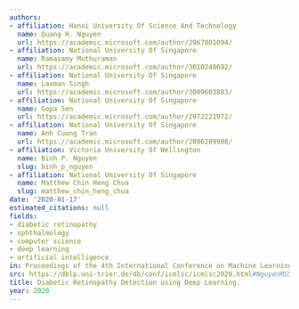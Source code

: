 ```yaml
---
authors:
- affiliation: Hanoi University Of Science And Technology
  name: Quang H. Nguyen
  url: https://academic.microsoft.com/author/2967801094/
- affiliation: National University Of Singapore
  name: Ramasamy Muthuraman
  url: https://academic.microsoft.com/author/3010248692/
- affiliation: National University Of Singapore
  name: Laxman Singh
  url: https://academic.microsoft.com/author/3009603883/
- affiliation: National University Of Singapore
  name: Gopa Sen
  url: https://academic.microsoft.com/author/2972221972/
- affiliation: National University Of Singapore
  name: Anh Cuong Tran
  url: https://academic.microsoft.com/author/2806289908/
- affiliation: Victoria University Of Wellington
  name: Binh P. Nguyen
  slug: binh_p_nguyen
- affiliation: National University Of Singapore
  name: Matthew Chin Heng Chua
  slug: matthew_chin_heng_chua
date: '2020-01-17'
estimated_citations: null
fields:
- diabetic retinopathy
- ophthalmology
- computer science
- deep learning
- artificial intelligence
in: Proceedings of the 4th International Conference on Machine Learning and Soft Computing
src: https://dblp.uni-trier.de/db/conf/icmlsc/icmlsc2020.html#NguyenMSSTNC20
title: Diabetic Retinopathy Detection using Deep Learning.
year: 2020
---
```

